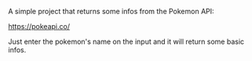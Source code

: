 A simple project that returns some infos from the Pokemon API:

https://pokeapi.co/

Just enter the pokemon's name on the input and it will return some basic infos.

